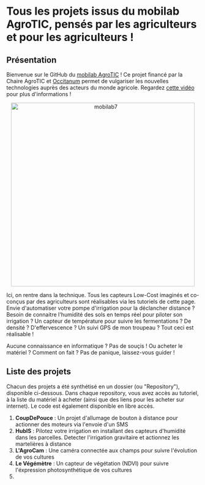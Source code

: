 # Tous les projets issus du mobilab AgroTIC, pensés par les agriculteurs et pour les agriculteurs !

## Présentation

Bienvenue sur le GitHub du [mobilab AgroTIC](https://www.agrotic.org/atelier-mobile/) ! Ce projet financé par la Chaire AgroTIC et [Occitanum](https://occitanum.fr/) permet de vulgariser les nouvelles technologies auprès des acteurs du monde agricole. Regardez [cette vidéo](https://www.youtube.com/watch?v=ZqYmt1dlLEU) pour plus d'informations !

<p align="center">
  <img width="480" alt="mobilab7" src="https://user-images.githubusercontent.com/24956276/141987816-b33c67f5-46b1-4a83-bb5a-c93de5d9871a.png">
</p>

Ici, on rentre dans la technique. Tous les capteurs Low-Cost imaginés et co-conçus par des agriculteurs sont réalisables via les tutoriels de cette page. Envie d'automatiser votre pompe d'irrigation pour la déclancher distance ? Besoin de connaitre l'humidité des sols en temps réel pour piloter son irrigation ? Un capteur de température pour suivre les fermentations ? De densité ? D'effervescence ? Un suivi GPS de mon troupeau ? Tout ceci est réalisable !

Aucune connaissance en informatique ? Pas de souçis ! 
Ou acheter le matériel ? Comment on fait ? Pas de panique, laissez-vous guider ! 

## Liste des projets
Chacun des projets a été synthétisé en un dossier (ou "Repository"), disponible ci-dessous. Dans chaque repository, vous avez accès au tutoriel, à la liste du matériel à acheter (ainsi que des liens pour les acheter sur internet). Le code est également disponible en libre accès.

1. **CoupDePouce** : Un projet d'allumage de bouton à distance pour actionner des moteurs via l'envoie d'un SMS
2. **HubIS** : Pilotez votre irrigation en installant des capteurs d'humidité dans les parcelles. Detecter l'irrigation gravitaire et actionnez les martelières à distance
3. **L'AgroCam** : Une caméra connectée aux champs pour suivre l'évolution de vos cultures
4. **Le Végémètre** : Un capteur de végétation (NDVI) pour suivre l'éxpression photosynthétique de vos cultures
5. 
